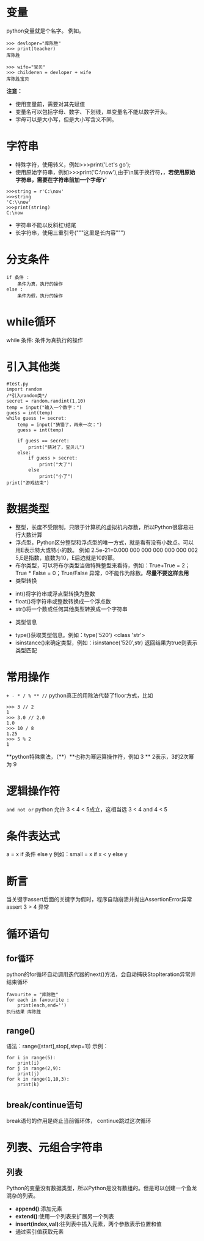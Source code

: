 # 变量
python变量就是个名字。
例如。
```
>>> devloper="库陈胜"
>>> print(teacher)
库陈胜

>>> wife="宝贝"
>>> childeren = devloper + wife
库陈胜宝贝
```
**注意：**
- 使用变量前，需要对其先赋值
- 变量名可以包括字母、数字、下划线，单变量名不能以数字开头。
- 字母可以是大小写，但是大小写含义不同。

# 字符串
- 特殊字符，使用转义，例如>>>print('Let\'s go');
- 使用原始字符串，例如>>>print('C:\now'),由于\n属于换行符，，**若使用原始字符串，需要在字符串前加一个字母'r'**
```
>>>string = r'C:\now'
>>>string
'C:\\now'
>>>print(string)
C:\now
```
- 字符串不能以反斜杠\结尾
- 长字符串，使用三重引号("""这里是长内容""")

# 分支条件
```
if 条件 :
	条件为真，执行的操作
else :
	条件为假，执行的操作
```
# while循环
while 条件:
	条件为真执行的操作

# 引入其他类
```
#test.py
import random
/*引入random类*/
secret = random.randint(1,10)
temp = input("输入一个数字：")
guess = int(temp)
while guess != secret:
	temp = input("猜错了，再来一次：")
	guess = int(temp)

	if guess == secret:
		print("猜对了，宝贝儿")
	else:
		if guess > secret:
			print("大了")
		else
			print("小了")
print("游戏结束")
```

# 数据类型
+ 整型，长度不受限制，只限于计算机的虚拟机内存数，所以Python很容易进行大数计算
+ 浮点型，Python区分整型和浮点型的唯一方式，就是看有没有小数点。可以用E表示特大或特小的数。 例如 2.5e-21=0.000 000 000 000 000 000 002 5,E是指数，底数为10，E后边就是10的幂。
+ 布尔类型，可以将布尔类型当做特殊整型来看待，例如：True+True = 2；True * False = 0；True/False 异常，0不能作为除数。**尽量不要这样去用**
+ 类型转换
- int()将字符串或浮点型转换为整数
- float()将字符串或整数转换成一个浮点数
- str()将一个数或任何其他类型转换成一个字符串
+ 类型信息
- type()获取类型信息。例如：type('520') <class 'str'>
- isinstance()来确定类型，例如：isinstance('520',str) 返回结果为true则表示类型匹配

# 常用操作
`+ - * / % ** //`
python真正的用除法代替了floor方式，比如 
```
>>> 3 // 2
1
>>> 3.0 // 2.0
1.0
>>> 10 / 8
1.25
>>> 5 % 2
1
```
**python特殊乘法，（\*\*）**也称为幂运算操作符，例如 3 \*\* 2表示，3的2次幂 为 9

# 逻辑操作符
```and not or```
python 允许 3 < 4 < 5成立，这相当远 3 < 4 and 4 < 5

# 条件表达式
a = x if 条件 else y
例如：small = x if x < y else y

# 断言
当关键字assert后面的关键字为假时，程序自动崩溃并抛出AssertionError异常
assert 3 > 4 异常

# 循环语句
## for循环
python的for循环自动调用迭代器的next()方法，会自动捕获StopIteration异常并结束循环
```
favourite = "库陈胜"
for each in favourite :
    print(each,end='')
执行结果 库陈胜
```
## range()
语法：range([start],stop[,step=1])
示例：
```
for i in range(5):
    print(i)
for j in range(2,9):
    print(j)
for k in range(1,10,3):
    print(k)
```
## break/continue语句
break语句的作用是终止当前循环体，
continue跳过这次循环

# 列表、元组合字符串
## 列表
Python的变量没有数据类型，所以Python是没有数组的。但是可以创建一个鱼龙混杂的列表。
- **append()**:添加元素
- **extend()**:使用一个列表来扩展另一个列表
- **insert(index,val)**:往列表中插入元素，两个参数表示位置和值
- 通过索引值获取元素
```

```
